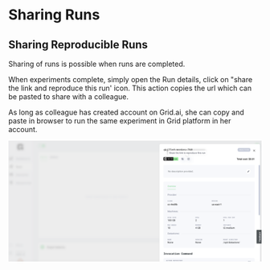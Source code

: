 # Sharing Runs

## Sharing Reproducible Runs

Sharing of runs is possible when runs are completed. 

When experiments complete, simply open the Run details, click on "share the link and reproduce this run' icon. This action copies the url which can be pasted to share with a colleague. 

As long as colleague has created account on Grid.ai, she can copy and paste in browser to run the same experiment in Grid platform in her account.

![](../../../.gitbook/assets/screen-shot-2021-05-19-at-9.41.49-pm.png)



